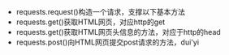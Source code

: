 - requests.request()构造一个请求，支撑以下基本方法
- requests.get()获取HTML网页，对应http的get
- requests.get()获取HTML网页头信息的方法，对应于http的head
- requests.post()向HTML网页提交post请求的方法，dui'yi
<!--stackedit_data:
eyJoaXN0b3J5IjpbMjEyMzg3NDY0Nl19
-->
